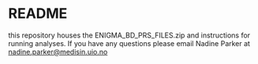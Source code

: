 # README
this repository houses the ENIGMA_BD_PRS_FILES.zip and instructions for running analyses. If you have any questions please email Nadine Parker at nadine.parker@medisin.uio.no
